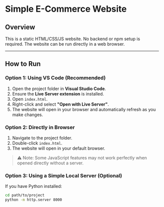 # Simple E-Commerce Website

## Overview
This is a static HTML/CSS/JS website. No backend or npm setup is required. The website can be run directly in a web browser.

---

## How to Run

### Option 1: Using VS Code (Recommended)
1. Open the project folder in **Visual Studio Code**.  
2. Ensure the **Live Server extension** is installed.  
3. Open `index.html`.  
4. Right-click and select **"Open with Live Server"**.  
5. The website will open in your browser and automatically refresh as you make changes.

### Option 2: Directly in Browser
1. Navigate to the project folder.  
2. Double-click `index.html`.  
3. The website will open in your default browser.  

> ⚠️ Note: Some JavaScript features may not work perfectly when opened directly without a server.

### Option 3: Using a Simple Local Server (Optional)
If you have Python installed:  
```bash
cd path/to/project
python -m http.server 8000
